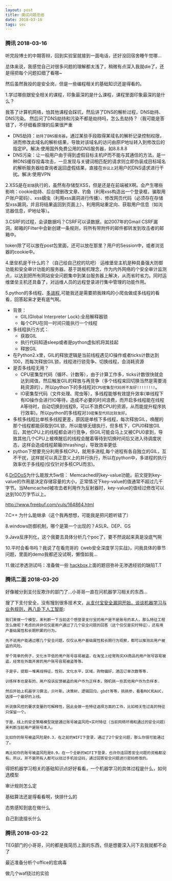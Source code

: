 ```yaml
---
layout: post
title: 面试问题总结
date: 2018-03-16
tags: sec
---
```


### 腾讯 2018-03-16
听完段博士的中期答辩，回到实验室就接到一面电话，还好没回宿舍睡午觉哪...

总体来说，我感觉自己对很多问题的理解都太浅了，稍微有点深入我就die了，还是得把每个问题扣细了看哪~

然后虽然我投的是安全岗，但是一些编程相关的基础知识还是得看的。

1.学过哪些跟安全相关的课程，印象最深的是什么课程，课程里面印象最深的是什么？

我答了计算机网络，怕其他课程会踩坑，然后讲了DNS的解析过程，DNS劫持、DNS污染。
然后问了DNS劫持和污染不都是劫持吗，怎么去劫持？（我可能是答错了，不仔细看原理的后果很严重

+ DNS劫持：`劫持了DNS服务器`，通过某些手段取得某域名的解析记录控制权限，进而修改此域名的解析结果，导致对该域名的访问由原IP地址转入到修改后的指定IP。解决:使用国外免费公用的DNS服务器，如8.8.8.8
+ DNS污染：让一般用户由于得到虚假目标主机IP而不能与其通信的方法，是一种DNS缓存投毒攻击，一旦发现与关键词相匹配的请求则立即伪装成目标域名的解析服务器给查询者返回虚假结果，直接在`协议上`对用户的DNS请求进行干扰。解决:使用VPN

2.XSS是在`前端`执行的，虽然有存储型XSS，但是还是在前端被X啊。会产生哪些影响：cookie劫持、后台增删改文章、钓鱼（利用xss构造出一个登录框，骗取用户账户密码）、xss蠕虫（利用xss漏洞进行传播）、修改网页代码（必须存在存储型xss漏洞，并且将结果返回到页面上）、利用网站重定向、获取用户信息（如浏览器信息，IP地址等）。

3.CSRF的过程，会读数据吗？CSRF可以读数据，如2007年的Gmail CSRF漏洞，邮箱的Filter中会新创建一条规则，将所有带附件的邮件都转发到攻击者的邮箱中。

token除了可以放在post包里面，还可以放在那里？用户的Session中，或者浏览器的cookie中。

4.堡垒机是干什么的？（自己给自己挖的坑吧）
    运维堡垒主机是种具备强大防御功能和安全审计功能的服务器。基于跳板机理念，作为内外网络的个安全审计监测点，以达到把所有网站安全问题集中到某台服务器上解决，从而省时省力。同时运维堡垒主机还具备了，对运维人员的远程登录进行集中管理的功能作用。

5.python的多线程、[多进程](http://blog.csdn.net/you_are_my_dream/article/details/56316826),可能我还是需要把我辣鸡的小爬虫做成多线程的看看，回答起来才更有底气啊。
+ 背景：
    + GIL(Global Interpreter Lock):全局解释器锁
    + 每个CPU在同一时间只能执行一个线程
+ 多线程执行方式：
    + 获取GIL
    + 执行代码知道sleep或者是python虚拟机将其挂起
    + 释放GIL
+ 在Python2.x里，GIL的释放逻辑是当前线程遇见IO操作或者ticks计数达到100，而每次释放GIL锁，线程进行锁竞争、切换线程，会消耗资源
+ 是否多线程无用？
    + CPU密集型代码（循环、计数等），由于计算工作多，ticks计数很快就会达到阈值，然后触发GIL的释放与再竞争（多个线程来回切换当然是需要消耗资源的），所以python下的多线程对`CPU密集型代码并不友好!!!!!!!!`。
    + IO密集型代码（文件处理、爬虫等），多线程能够有效提升效率(单线程下有IO操作会进行IO等待，造成不必要的时间浪费，而开启多线程能在线程A等待时，自动切换到线程B，可以不浪费CPU的资源，从而能提升程序执行效率)。所以python的多线程对`IO密集型代码比较友好`。   
+ 多核多线程比单核多线程更差，原因是单核下多线程，每次释放GIL，唤醒的那个线程都能获取到GIL锁，所以能够无缝执行，但多核下，CPU0释放GIL后，其他CPU上的线程都会进行竞争，但GIL可能会马上又被CPU0拿到，导致其他几个CPU上被唤醒后的线程会醒着等待到切换时间后又进入待调度状态，这样会造成线程颠簸(thrashing)，导致效率更低
+ python下想要充分利用多核CPU，就用多进程,每个进程有各自独立的GIL，互不干扰，这样就可以真正意义上的并行执行，所以在python中，多进程的执行效率优于多线程(仅仅针对多核CPU而言)。     

6.[DrDDoS](http://tech.ifeng.com/a/20180305/44895634_0.shtml)为什么能放大5w倍：
Memcached的key-value功能。前文提到key-value的作用是决定存储容量的大小，正常情况下key-value的值通常不超过几千字节。当Memcached被攻击者利用作为反射器时，key-value的值经过修改可以达到100万字节以上。

http://www.freebuf.com/vuls/164864.html

7.C++ 为什么能继承（这个我再想想，可能我是把问题听错了）

8.windows防御机制，哪个是第一个出现的？ASLR、DEP、GS

9.Java反序列化，这个我要去具体分析几个poc了，要不然说起来真是没底气啊

10.平时会看书吗？我说了在看兜哥的《web安全深度学习实战》，问我具体的章节问题，里面的demo我都还没试啊，懒惰如我...

11.做过渗透测试吗：准备做一些 [hackbox](hackthebox.eu)上面的题目弥补无渗透经验的缺陷T.T


### 腾讯二面 2018-03-20

好像被分到支付反欺诈的部门了...小哥哥一直在问机器学习相关的东西...

搜了下支付安全，没有搜到很多技术文，[从支付宝安全漏洞开始，谈谈机器学习与业务规则，再八卦下人工智能](https://zhuanlan.zhihu.com/p/24882985):
    
    我们来做一个模型，来判断一下当前这个想登录支付宝的用户是不是账号的本人。那么特征工程怎么做呢？考虑的并非仅仅是用户通过了几个安全问题的回答（这个仅仅是实时特征），还有用户基础属性和长期积累的行为。
    
    先不说用户能通过哪几个安全问题，仅仅从用户基础属性和长期行为观察，都可以推测出用户被盗的风险。
    
    举个简单的例子，文化水平低的用户账号容易被盗，在淘宝上经常购买XX商品的用户账号容易被盗，经常在外面开房的用户账号容易被盗等等。
    
    于是乎，提取一堆离线特征，性别，文化水平，区域，购物偏好，酒店订单次数等等.
    
    训练样本也是有的，用户投诉反馈被盗的用户作为正样本，随机挑一些其他用户作为负样本.
    
    然后开始上机器学习算法，贝叶斯，决策树，逻辑回归，gbdt等等，挑挑参，看看ROC和AUC，选择一个最好的上线。
    
    听说做风控的要求变量的可解释性，因此会做一些特征选择方面的工作，比如相关性过高的特征只保留一个。
    
    于是，线上的安全策略模型就是通过账号被盗风险+实时特征（当前网络环境和通过的安全问题）来判断当前用户是账号本人。
    
    比如你的账号被盗风险是0.3，在之前的WIFI下登录，通过了2个安全问题，那么你很可能通过了。
    
    再比如你的账号被盗风险是0.9，在一个全新的WIFI下登录，也许你连回答安全问题的资格都没有。所以，并不是所有人都可以绕过手机验证码，通过回答安全问题进行密码修改的。

得把机器学习相关的基础知识点好好看看，一个机器学习的具体过程是什么，如何选模型

审计规则怎么定

基础算法还是得看看啊，快排什么的

态势感知到底在做什么

自己到底擅长什么


### 腾讯 2018-03-22

TEG部门的小哥哥，问的都是我简历上面的东西，但是想要深入问下去我就都不会了

最近准备分析个office的宏病毒

做几个waf绕过的实验